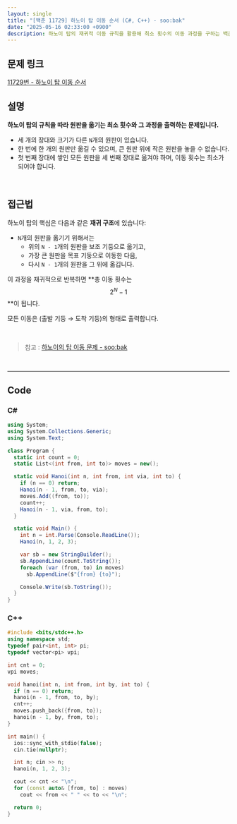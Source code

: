 ```yaml
---
layout: single
title: "[백준 11729] 하노이 탑 이동 순서 (C#, C++) - soo:bak"
date: "2025-05-16 02:33:00 +0900"
description: 하노이 탑의 재귀적 이동 규칙을 활용해 최소 횟수의 이동 과정을 구하는 백준 11729번 하노이 탑 이동 순서 문제의 C# 및 C++ 풀이 및 해설
---
```


## 문제 링크
[11729번 - 하노이 탑 이동 순서](https://www.acmicpc.net/problem/11729)

## 설명

**하노이 탑의 규칙을 따라 원판을 옮기는 최소 횟수와 그 과정을 출력하는 문제입니다.**

- 세 개의 장대와 크기가 다른 `N`개의 원판이 있습니다.
- 한 번에 한 개의 원판만 옮길 수 있으며, 큰 원판 위에 작은 원판을 놓을 수 없습니다.
- 첫 번째 장대에 쌓인 모든 원판을 세 번째 장대로 옮겨야 하며, 이동 횟수는 최소가 되어야 합니다.

<br>

## 접근법

하노이 탑의 핵심은 다음과 같은 **재귀 구조**에 있습니다:

- `N`개의 원판을 옮기기 위해서는
  - 위의 `N - 1`개의 원판을 보조 기둥으로 옮기고,
  - 가장 큰 원판을 목표 기둥으로 이동한 다음,
  - 다시 `N - 1`개의 원판을 그 위에 옮깁니다.

이 과정을 재귀적으로 반복하면 **총 이동 횟수는 $$2^N - 1$$**이 됩니다.

모든 이동은 (출발 기둥 → 도착 기둥)의 형태로 출력합니다.

<br>

> 참고 : [하노이의 탑 이동 문제 - soo:bak](https://soo-bak.github.io/algorithm/theory/hanoi/)

<br>

---

## Code

### C#

```csharp
using System;
using System.Collections.Generic;
using System.Text;

class Program {
  static int count = 0;
  static List<(int from, int to)> moves = new();

  static void Hanoi(int n, int from, int via, int to) {
    if (n == 0) return;
    Hanoi(n - 1, from, to, via);
    moves.Add((from, to));
    count++;
    Hanoi(n - 1, via, from, to);
  }

  static void Main() {
    int n = int.Parse(Console.ReadLine());
    Hanoi(n, 1, 2, 3);

    var sb = new StringBuilder();
    sb.AppendLine(count.ToString());
    foreach (var (from, to) in moves)
      sb.AppendLine($"{from} {to}");

    Console.Write(sb.ToString());
  }
}
```

### C++

```cpp
#include <bits/stdc++.h>
using namespace std;
typedef pair<int, int> pi;
typedef vector<pi> vpi;

int cnt = 0;
vpi moves;

void hanoi(int n, int from, int by, int to) {
  if (n == 0) return;
  hanoi(n - 1, from, to, by);
  cnt++;
  moves.push_back({from, to});
  hanoi(n - 1, by, from, to);
}

int main() {
  ios::sync_with_stdio(false);
  cin.tie(nullptr);

  int n; cin >> n;
  hanoi(n, 1, 2, 3);

  cout << cnt << "\n";
  for (const auto& [from, to] : moves)
    cout << from << " " << to << "\n";

  return 0;
}
```
